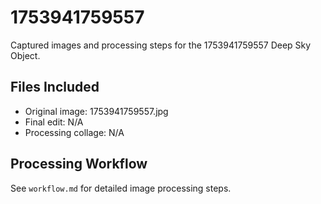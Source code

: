 # 1753941759557

Captured images and processing steps for the 1753941759557 Deep Sky Object.

## Files Included
- Original image: 1753941759557.jpg
- Final edit: N/A
- Processing collage: N/A

## Processing Workflow
See `workflow.md` for detailed image processing steps.
